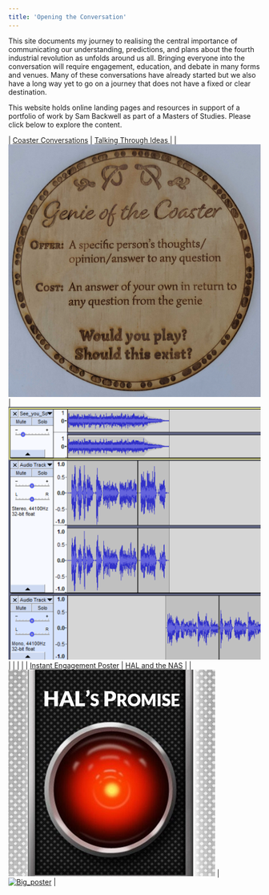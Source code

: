 ```yaml
---
title: 'Opening the Conversation'
---
```


<p>
	This site documents my journey to realising the central importance of communicating our understanding, predictions, and plans about the fourth industrial revolution as unfolds around us all. Bringing everyone into the conversation will require engagement, education, and debate in many forms and venues. Many of these conversations have already started but we also have a long way yet to go on a journey that does not have a fixed or clear destination. 
</p>
<p>
	This website holds online landing pages and resources in support of a portfolio of work by Sam Backwell as part of a Masters of Studies. Please click below to explore the content. 
</p>




| [Coaster Conversations](./coasters) | [Talking Through Ideas ](./podcast) | 
| [![Coaster1](coasters/img/physical1.jpg)](./coasters) |  [![Podcast_pic](podcast/thumb.png)](./podcast) | 
| | |
| [Instant Engagement Poster](HAL/index.html) | [HAL and the NAS](./NAS) |
| [![HAL_poster](/HAL/thumb.png)](HAL/index.html) |  [![Big_poster](--)](./NAS) | 






